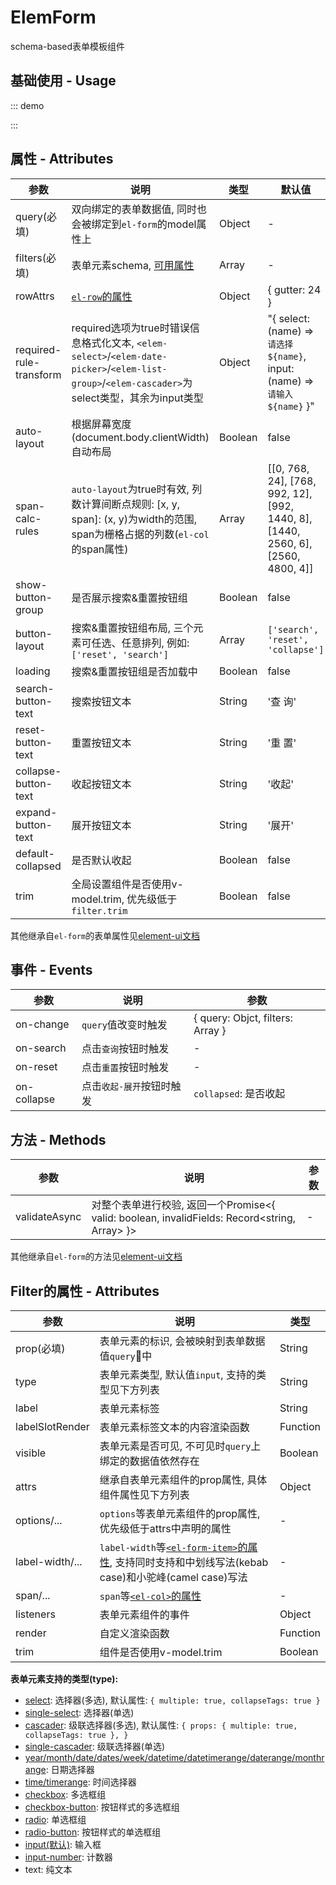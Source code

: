 # ElemForm

schema-based表单模板组件

## 基础使用 - Usage

::: demo
<template>
  <div style="height: 400px;overflow: scroll;">
    <elem-form
      ref="form"
      :query="query"
      :rules="rules"
      :filters="filters"
      :auto-layout="autoLayout"
      label-width="80px"
      label-position="top"
      trim
      label-suffix=":"
      @on-search="handleSearch"
      @on-change="handleChange"
    />
    <button @click="handleClick">click</button>
    <button @click="autoLayout = !autoLayout">switch</button>
    <button @click="handleSubmit">submit</button>
  </div>
</template>

<script>
  export default {
    data() {
      return {
        query: {
          content: [{ text: 'foo' }, []],
          role: ['cto'],
          color: '#409EFF',
          radio: 0,
          nest: {
            arr: ['a', { nest: ['b', 'c'] }]
          },
        },
        // options
        roles: [],
        departments: [],
        autoLayout: false,
      };
    },

    watch: {
      query: {
        handler() {
          console.warn('query', this.query);
        },
        deep: true,
      },
    },

    computed: {
      rules() {
        return {
          // desc: [{ required: true, message: 'xxx' }],
          desc: { required: true, message: 'xxx' },
        };
      },

      filters() {
        return [{
          label: '姓名',
          prop: 'name',
          span: 8,
          required: true,
          attrs: {
            suffixSlotRender: () => <i class="el-icon-time el-input__icon" />,
          },
        }, {
          label: '默认值错误',
          prop: 'content[1].value',
          type: 'input',
        }, {
          label: '嵌套1',
          prop: 'nest.arr[0]',
          type: 'input',
        }, {
          label: '数量',
          prop: 'count',
          type: 'input-number',
          span: 8,
        }, {
          label: '颜色',
          prop: 'color',
          required: true,
          render: (h, p) => (
            <el-color-picker v-model={this.query.color} />
          ),
          span: 8,
          offset: 8,
        }, {
          label: '描述',
          prop: 'desc',
          type: 'autocomplete',
          fetchSuggestions(queryString, cb) {
            cb(new Array(10).fill(0).map((e, i) => ({
              value: `${queryString}_${i}`,
            })));
          },
          span: 8,
        }, {
          label: '文本',
          prop: 'content[0].text',
          type: 'text',
          transformer: (e) => `$${e}`,
        }, {
          label: '角色',
          prop: 'role',
          type: 'select',
          options: this.roles,
          required: true,
        }, {
          label: '选择',
          prop: 'radio',
          type: 'radio',
          options: [{
            label: 'a',
            value: 0,
          }, {
            label: 'b',
            value: 1,
          }],
          required: true,
        }, {
          label: '区间',
          prop: 'range',
          type: 'input-range',
        }, {
          label: '部门',
          prop: 'department',
          type: 'cascader',
          options: this.departments,
        }, {
          label: '部门2',
          prop: 'department2',
          type: 'single-cascader',
          options: this.departments,
        }, {
          label: '创建日期',
          prop: 'createTime',
          type: 'datetimerange',
          attrs: {
            valueFormat: 'yyyy-MM-dd',
          },
        }, {
          label: '状态',
          prop: 'status',
          type: 'checkbox',
          options: [{
            label: '启用',
            value: 1,
          }, {
            label: '停用',
            value: 2,
          }],
        }, {
          label: '自定义',
          prop: 'foo',
          render: (h) => (
            <el-tooltip content="跟随radio值变化">
              <el-switch
                value={this.query.radio}
                active-value={1}
                inactive-value={2}
              />
            </el-tooltip>
          ),
        }];
      },
    },

    mounted() {
      this.fetchRoles();
      this.fetchDepartments();

      setTimeout(() => {
        this.$set(this.query, 'name', 'foo');
      }, 200);
    },

    methods: {
      handleClick() {
        this.query.role = ['ceo'];
      },

      fetchRoles() {
        setTimeout(() => {
          this.roles = [{
            label: 'CEO',
            value: 'ceo',
          }, {
            label: 'CTO',
            value: 'cto',
          }];
        }, 100);
      },

      fetchDepartments() {
        setTimeout(() => {
          this.departments = [{
            label: '研发中心',
            value: 1,
            children: [{
              label: '前端',
              value: 3,
            }, {
              label: '后端',
              value: 4,
            }],
          }, {
            label: '品牌中心',
            value: 2,
          }];
        }, 100);
      },

      handleSearch() {
        this.$refs.form.validate((valid) => {
          console.warn(this.query);
        });
      },

      handleChange(e) {
        console.warn(e);
      },

      async handleSubmit() {
        const ref = this.$refs.form;
        if (ref) console.warn(await ref?.validateAsync());
      },
    },
  };
</script>
:::

## 属性 - Attributes

| 参数        | 说明           | 类型  |  默认值  |
| ------------- |---------------| ------| ------ |
| query(必填) | 双向绑定的表单数据值, 同时也会被绑定到`el-form`的model属性上 | Object | - |
| filters(必填) | 表单元素schema, [可用属性](/elem-form/#filter的属性-attributes) | Array | - |
| rowAttrs | [`el-row`的属性](https://element.eleme.cn/#/zh-CN/component/layout#row-attributes) | Object | { gutter: 24 } |
| required-rule-transform | required选项为true时错误信息格式化文本, `<elem-select>`/`<elem-date-picker>`/`<elem-list-group>`/`<elem-cascader>`为select类型，其余为input类型 | Object | "{ select: (name) => `请选择${name}`, input: (name) => `请输入${name}` }" |
| auto-layout | 根据屏幕宽度(document.body.clientWidth)自动布局 | Boolean | false |
| span-calc-rules | `auto-layout`为true时有效, 列数计算间断点规则: [x, y, span]: (x, y)为width的范围, span为栅格占据的列数(`el-col`的span属性) |  Array | [[0, 768, 24], [768, 992, 12], [992, 1440, 8], [1440, 2560, 6], [2560, 4800, 4]] |
| show-button-group | 是否展示搜索&重置按钮组 | Boolean | false |
| button-layout | 搜索&重置按钮组布局, 三个元素可任选、任意排列, 例如: `['reset', 'search']` | Array | `['search', 'reset', 'collapse']` |
| loading | 搜索&重置按钮组是否加载中 |  Boolean | false |
| search-button-text | 搜索按钮文本 | String | '查 询' |
| reset-button-text | 重置按钮文本 | String | '重 置' |
| collapse-button-text | 收起按钮文本 | String | '收起' |
| expand-button-text | 展开按钮文本 | String | '展开' |
| default-collapsed | 是否默认收起 | Boolean | false |
| trim | 全局设置组件是否使用v-model.trim, 优先级低于`filter.trim` | Boolean | false |

其他继承自`el-form`的表单属性见[element-ui文档](https://element.eleme.cn/#/zh-CN/component/form#form-attributes)

## 事件 - Events

| 参数        | 说明           | 参数  |
| ------------- |---------------| ------|
| on-change |`query`值改变时触发| { query: Objct, filters: Array } |
| on-search |点击`查询`按钮时触发| - |
| on-reset |点击`重置`按钮时触发| - |
| on-collapse |点击`收起-展开`按钮时触发| `collapsed`: 是否收起 |

## 方法 - Methods

| 参数        | 说明           | 参数  |
| ------------- |---------------| ------|
| validateAsync | 对整个表单进行校验, 返回一个Promise<{ valid: boolean, invalidFields: Record<string, Array> }> | - |

其他继承自`el-form`的方法见[element-ui文档](https://element.eleme.cn/#/zh-CN/component/form#form-methods)

## Filter的属性 - Attributes

| 参数        | 说明           | 类型  |
| ------------- |---------------| ------|
| prop(必填) | 表单元素的标识, 会被映射到表单数据值`query`中 | String |
| type | 表单元素类型, 默认值`input`, 支持的类型见下方列表 | String |
| label | 表单元素标签 | String |
| labelSlotRender | 表单元素标签文本的内容渲染函数 | Function |
| visible | 表单元素是否可见, 不可见时`query`上绑定的数据值依然存在 | Boolean |
| attrs |继承自表单元素组件的prop属性, 具体组件属性见下方列表 | Object |
| options/... | `options`等表单元素组件的prop属性, 优先级低于attrs中声明的属性 | - |
| label-width/... | `label-width`等[`<el-form-item>`的属性](https://element.eleme.cn/#/zh-CN/component/form#form-item-attributes), 支持同时支持和中划线写法(kebab case)和小驼峰(camel case)写法 | - |
| span/... | `span`等[`<el-col>`的属性](https://element.eleme.cn/#/zh-CN/component/layout#col-attributes) | - |
| listeners | 表单元素组件的事件 | Object |
| render | 自定义渲染函数 | Function |
| trim | 组件是否使用v-model.trim | Boolean |


**表单元素支持的类型(type):**

- [select](https://element.eleme.cn/#/zh-CN/component/select#select-attributes): 选择器(多选), 默认属性: `{ multiple: true, collapseTags: true }`
- [single-select](https://element.eleme.cn/#/zh-CN/component/select#select-attributes): 选择器(单选)
- [cascader](https://element.eleme.cn/#/zh-CN/component/cascader#cascader-attributes): 级联选择器(多选), 默认属性: `{ props: { multiple: true, collapseTags: true }, }`
- [single-cascader](https://element.eleme.cn/#/zh-CN/component/cascader#cascader-attributes): 级联选择器(单选)
- [year/month/date/dates/week/datetime/datetimerange/daterange/monthrange](https://element.eleme.cn/#/zh-CN/component/date-picker#attributes): 日期选择器
- [time/timerange](https://element.eleme.cn/#/zh-CN/component/time-picker#attributes): 时间选择器
- [checkbox](https://element.eleme.cn/#/zh-CN/component/checkbox#checkbox-group-attributes): 多选框组
- [checkbox-button](https://element.eleme.cn/#/zh-CN/component/checkbox#checkbox-group-attributes): 按钮样式的多选框组
- [radio](https://element.eleme.cn/#/zh-CN/component/radio#radio-group-attributes): 单选框组
- [radio-button](https://element.eleme.cn/#/zh-CN/component/radio#radio-group-attributes): 按钮样式的单选框组
- [input(默认)](https://element.eleme.cn/#/zh-CN/component/input#input-attributes): 输入框
- [input-number](https://element.eleme.cn/#/zh-CN/component/input-number#attributes): 计数器
- text: 纯文本


